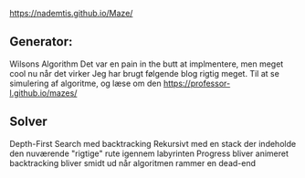 https://nademtis.github.io/Maze/

## Generator:
Wilsons Algorithm
Det var en pain in the butt at implmentere, men meget cool nu når det virker
Jeg har brugt følgende blog rigtig meget. Til at se simulering af algoritme, og læse om den
https://professor-l.github.io/mazes/

## Solver
Depth-First Search med backtracking
Rekursivt med en stack der indeholde den nuværende "rigtige" rute igennem labyrinten
Progress bliver animeret
backtracking bliver smidt ud når algoritmen rammer en dead-end

